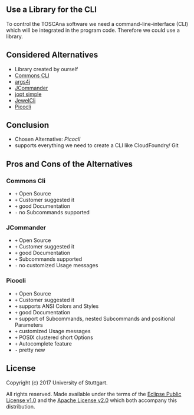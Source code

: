 ## Use a Library for the CLI
To control the TOSCAna software we need a command-line-interface (CLI) which will be integrated in the program code. Therefore we could use a library.

## Considered Alternatives

* Library created by ourself
* [Commons CLI](https://commons.apache.org/proper/commons-cli/index.html)
* [args4j](https://github.com/kohsuke/args4j)
* [JCommander](https://github.com/cbeust/jcommander)
* [jopt simple](http://pholser.github.io/jopt-simple/examples.html)
* [JewelCli](http://jewelcli.lexicalscope.com/)
* [Picocli](https://github.com/remkop/picocli)


## Conclusion

* Chosen Alternative: *Picocli*
* supports everything we need to create a CLI like CloudFoundry/ Git

## Pros and Cons of the Alternatives

### Commons Cli

* `+` Open Source
* `+` Customer suggested it
* `+` good Documentation
* `-` no Subcommands supported

### JCommander

* `+` Open Source
* `+` Customer suggested it
* `+` good Documentation
* `+` Subcommands supported
* `-` no customized Usage messages

### Picocli

* `+` Open Source
* `+` Customer suggested it
* `+` supports ANSI Colors and Styles
* `+` good Documentation
* `+` support of Subcommands, nested Subcommands and positional Parameters
* `+` customized Usage messages
* `+` POSIX clustered short Options
* `+` Autocomplete feature
* `-` pretty new


## License

Copyright (c) 2017 University of Stuttgart.

All rights reserved. Made available under the terms of the [Eclipse Public License v1.0] and the [Apache License v2.0] which both accompany this distribution.

 [Apache License v2.0]: http://www.apache.org/licenses/LICENSE-2.0.html
 [Eclipse Public License v1.0]: http://www.eclipse.org/legal/epl-v10.html